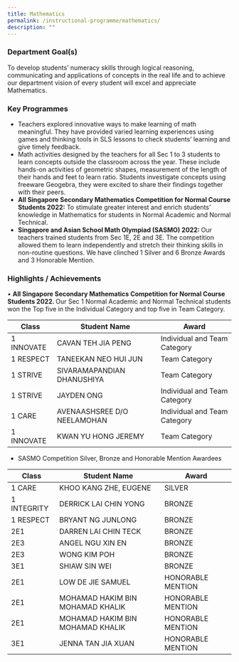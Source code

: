 ```yaml
---
title: Mathematics
permalink: /instructional-programme/mathematics/
description: ""
---
```

### Department Goal(s)

To develop students’ numeracy skills through logical reasoning, communicating and applications of concepts in the real life and to achieve our department vision of every student will excel and appreciate Mathematics.

### Key Programmes

* Teachers explored innovative ways to make learning of math meaningful. They have provided varied learning experiences using games and thinking tools in SLS lessons to check students’ learning and give timely feedback. 
* Math activities designed by the teachers for all Sec 1 to 3 students to learn concepts outside the classroom across the year. These include hands-on activities of geometric shapes, measurement of the length of their hands and feet to learn ratio. Students investigate concepts using freeware Geogebra, they were excited to share their findings together with their peers.
* <b>All Singapore Secondary Mathematics Competition for Normal Course Students 2022:</b>
To stimulate greater interest and enrich students’ knowledge in Mathematics for students in Normal Academic and Normal Technical.
* <b>Singapore and Asian School Math Olympiad (SASMO) 2022: </b>Our teachers trained students from Sec 1E, 2E and 3E. The competition allowed them to learn independently and stretch their thinking skills in non-routine questions. We have clinched 1 Silver and 6 Bronze Awards and 3 Honorable Mention.

### Highlights / Achievements

• <b>All Singapore Secondary Mathematics Competition for Normal Course Students 2022. </b> Our Sec 1 Normal Academic and Normal Technical students won the Top five in the Individual Category and top five in Team Category.



| Class | Student Name | Award |
| -------- | -------- | -------- |
| 1 INNOVATE    | CAVAN TEH JIA PENG     | 	Individual and Team Category    |
| 1 RESPECT   | TANEEKAN NEO HUI JUN    | Team Category  |
| 1 STRIVE	  | SIVARAMAPANDIAN DHANUSHIYA  | Team Category  |
| 1 STRIVE	  | JAYDEN ONG  | Individual and Team Category  |
| 1 CARE	  | AVENAASHSREE D/O NEELAMOHAN  | Individual and Team Category  |
| 1 INNOVATE	  | KWAN YU HONG JEREMY  | Team Category  |
 
 
* SASMO Competition Silver, Bronze and Honorable Mention Awardees 

| Class | Student Name | Award |
| -------- | -------- | -------- |
| 1 CARE     | KHOO KANG ZHE, EUGENE     | SILVER   |
| 1 INTEGRITY    |DERRICK LAI CHIN YONG    | BRONZE    |
| 1 RESPECT   |BRYANT NG JUNLONG    | BRONZE    |
| 2E1   |DARREN LAI CHIN TECK  | BRONZE    |
| 2E3   |ANGEL NGU XIN EN  | BRONZE    |
| 2E3   |WONG KIM POH  | BRONZE    |
| 3E1   |SHIAW SIN WEI   | BRONZE    |
| 2E1   |LOW DE JIE SAMUEL   | HONORABLE MENTION    |
| 2E1   |MOHAMAD HAKIM BIN MOHAMAD KHALIK   | HONORABLE MENTION    |
| 2E1   |MOHAMAD HAKIM BIN MOHAMAD KHALIK   | HONORABLE MENTION    |
| 3E1   |JENNA TAN JIA XUAN  | HONORABLE MENTION    |